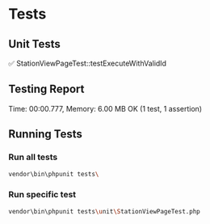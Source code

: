 # Tests

## Unit Tests
✅ StationViewPageTest::testExecuteWithValidId

## Testing Report
Time: 00:00.777, Memory: 6.00 MB
OK (1 test, 1 assertion)

## Running Tests

### Run all tests
```bash
vendor\bin\phpunit tests\
```

### Run specific test
```bash
vendor\bin\phpunit tests\unit\StationViewPageTest.php
```